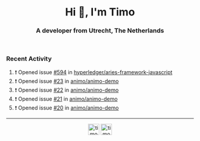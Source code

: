 <h1 align="center">Hi 👋, I'm Timo</h1>
<h3 align="center">A developer from Utrecht, The Netherlands</h3>
<br/>
<!-- https://github.com/rahuldkjain/github-profile-readme-generator --!>

<!--  <p align="left"><img src="https://github-readme-stats.vercel.app/api?username=timoglastra&show_icons=true&count_private=true&" alt="timoglastra" /></p> --!>

<!--
Github language stats
<p align="left"><img src="https://github-readme-stats.vercel.app/api/top-langs/?username=timoglastra&layout=compact" alt="timoglastra" /><p>
-->

<!-- Codestats language stats -->
<!-- <p align="left"><img src="https://codestats-readme.vercel.app/api/top-langs/?username=timoglastra&layout=compact&language_count=12" alt="timoglastra" /><p>    --!>
  
<h3>Recent Activity</h3>

<!--START_SECTION:activity-->
1. ❗️ Opened issue [#594](https://github.com/hyperledger/aries-framework-javascript/issues/594) in [hyperledger/aries-framework-javascript](https://github.com/hyperledger/aries-framework-javascript)
2. ❗️ Opened issue [#23](https://github.com/animo/animo-demo/issues/23) in [animo/animo-demo](https://github.com/animo/animo-demo)
3. ❗️ Opened issue [#22](https://github.com/animo/animo-demo/issues/22) in [animo/animo-demo](https://github.com/animo/animo-demo)
4. ❗️ Opened issue [#21](https://github.com/animo/animo-demo/issues/21) in [animo/animo-demo](https://github.com/animo/animo-demo)
5. ❗️ Opened issue [#20](https://github.com/animo/animo-demo/issues/20) in [animo/animo-demo](https://github.com/animo/animo-demo)
<!--END_SECTION:activity-->

---

<p align="center">
<a href="https://twitter.com/timoglastra" target="blank"><img align="center" src="https://cdn.jsdelivr.net/npm/simple-icons@3.0.1/icons/twitter.svg" alt="timoglastra" height="30" width="30" /></a>
<a href="https://linkedin.com/in/timoglastra" target="blank"><img align="center" src="https://cdn.jsdelivr.net/npm/simple-icons@3.0.1/icons/linkedin.svg" alt="timoglastra" height="30" width="30" /></a>
</p>



